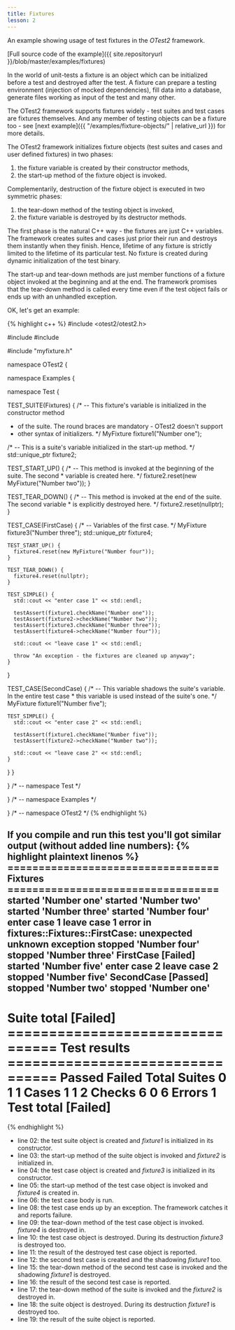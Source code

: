 ```yaml
---
title: Fixtures
lesson: 2
---
```

An example showing usage of test fixtures in the _OTest2_ framework.

[Full source code of the example]({{ site.repositoryurl }}/blob/master/examples/fixtures)

In the world of unit-tests a fixture is an object which can be initialized
before a test and destroyed after the test. A fixture can prepare a testing
environment (injection of mocked dependencies), fill data into a database,
generate files working as input of the test and many other.

The OTest2 framework supports fixtures widely - test suites and test cases
are fixtures themselves. And any member of testing objects can be a fixture
too - see [next example]({{ "/examples/fixture-objects/" | relative_url }})
for more details.

The OTest2 framework initializes fixture objects (test suites and cases and
user defined fixtures) in two phases:
1. the fixture variable is created by their constructor methods,
2. the start-up method of the fixture object is invoked.

Complementarily, destruction of the fixture object is executed in two symmetric
phases:
1. the tear-down method of the testing object is invoked,
2. the fixture variable is destroyed by its destructor methods. 

The first phase is the natural C++ way - the fixtures are just C++ variables.
The framework creates suites and cases just prior their run and destroys them
instantly when they finish. Hence, lifetime of any fixture is strictly limited
to the lifetime of its particular test. No fixture is created during dynamic
initialization of the test binary.

The start-up and tear-down methods are just member functions of a fixture
object invoked at the beginning and at the end. The framework promises that
the tear-down method is called every time even if the test object fails
or ends up with an unhandled exception.

OK, let's get an example:

{% highlight c++ %}
#include <otest2/otest2.h>

#include <iostream>
#include <memory>

#include "myfixture.h"

namespace OTest2 {

namespace Examples {

namespace Test {

TEST_SUITE(Fixtures) {
  /* -- This fixture's variable is initialized in the constructor method
   *    of the suite. The round braces are mandatory - OTest2 doesn't support
   *    other syntax of initializers. */
  MyFixture fixture1("Number one");

  /* -- This is a suite's variable initialized in the start-up method. */
  std::unique_ptr<MyFixture> fixture2;

  TEST_START_UP() {
    /* -- This method is invoked at the beginning of the suite. The second
     *    variable is created here. */
    fixture2.reset(new MyFixture("Number two"));
  }

  TEST_TEAR_DOWN() {
    /* -- This method is invoked at the end of the suite. The second variable
     *    is explicitly destroyed here. */
    fixture2.reset(nullptr);
  }

  TEST_CASE(FirstCase) {
    /* -- Variables of the first case. */
    MyFixture fixture3("Number three");
    std::unique_ptr<MyFixture> fixture4;

    TEST_START_UP() {
      fixture4.reset(new MyFixture("Number four"));
    }

    TEST_TEAR_DOWN() {
      fixture4.reset(nullptr);
    }

    TEST_SIMPLE() {
      std::cout << "enter case 1" << std::endl;

      testAssert(fixture1.checkName("Number one"));
      testAssert(fixture2->checkName("Number two"));
      testAssert(fixture3.checkName("Number three"));
      testAssert(fixture4->checkName("Number four"));

      std::cout << "leave case 1" << std::endl;

      throw "An exception - the fixtures are cleaned up anyway";
    }
  }

  TEST_CASE(SecondCase) {
    /* -- This variable shadows the suite's variable. In the entire test case
     *    this variable is used instead of the suite's one. */
    MyFixture fixture1("Number five");

    TEST_SIMPLE() {
      std::cout << "enter case 2" << std::endl;

      testAssert(fixture1.checkName("Number five"));
      testAssert(fixture2->checkName("Number two"));

      std::cout << "leave case 2" << std::endl;
    }
  }
}

} /* -- namespace Test */

} /* -- namespace Examples */

} /* -- namespace OTest2 */
{% endhighlight %}

If you compile and run this test you'll got similar output (without added line numbers):
{% highlight plaintext linenos %}
 ================================== Fixtures ==================================
started 'Number one'
started 'Number two'
started 'Number three'
started 'Number four'
enter case 1
leave case 1
error in fixtures::Fixtures::FirstCase: unexpected unknown exception
stopped 'Number four'
stopped 'Number three'
  FirstCase                                                           [Failed]
started 'Number five'
enter case 2
leave case 2
stopped 'Number five'
  SecondCase                                                          [Passed]
stopped 'Number two'
stopped 'Number one'
 ------------------------------------------------------------------------------
  Suite total                                                         [Failed]
 ================================ Test results ================================
                      Passed              Failed               Total
  Suites                   0                   1                   1
  Cases                    1                   1                   2
  Checks                   6                   0                   6
  Errors                                                           1
  Test total                                                          [Failed]
 ==============================================================================
{% endhighlight %}

* line 02: the test suite object is created and _fixture1_ is initialized in its constructor.
* line 03: the start-up method of the suite object is invoked and _fixture2_ is initialized in.
* line 04: the test case object is created and _fixture3_ is initialized in its constructor.
* line 05: the start-up method of the test case object is invoked and _fixture4_ is created in.
* line 06: the test case body is run.
* line 08: the test case ends up by an exception. The framework catches it and reports failure.
* line 09: the tear-down method of the test case object is invoked. _fixture4_ is destroyed in.
* line 10: the test case object is destroyed. During its destruction _fixture3_ is destroyed too.
* line 11: the result of the destroyed test case object is reported.
* line 12: the second test case is created and the shadowing _fixture1_ too.
* line 15: the tear-down method of the second test case is invoked and the shadowing _fixture1_ is destroyed.
* line 16: the result of the second test case is reported.
* line 17: the tear-down method of the suite is invoked and the _fixture2_ is destroyed in.
* line 18: the suite object is destroyed. During its destruction _fixture1_ is destroyed too.
* line 19: the result of the suite object is reported.

[^1]: The framework keeps precise lifetime of testing objects. This is one
      of the advantages using the libclang. 
